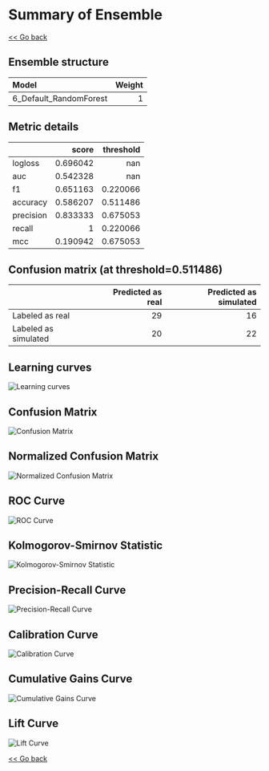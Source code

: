 # Summary of Ensemble

[<< Go back](../README.md)


## Ensemble structure
| Model                  |   Weight |
|:-----------------------|---------:|
| 6_Default_RandomForest |        1 |

## Metric details
|           |    score |   threshold |
|:----------|---------:|------------:|
| logloss   | 0.696042 |  nan        |
| auc       | 0.542328 |  nan        |
| f1        | 0.651163 |    0.220066 |
| accuracy  | 0.586207 |    0.511486 |
| precision | 0.833333 |    0.675053 |
| recall    | 1        |    0.220066 |
| mcc       | 0.190942 |    0.675053 |


## Confusion matrix (at threshold=0.511486)
|                      |   Predicted as real |   Predicted as simulated |
|:---------------------|--------------------:|-------------------------:|
| Labeled as real      |                  29 |                       16 |
| Labeled as simulated |                  20 |                       22 |

## Learning curves
![Learning curves](learning_curves.png)
## Confusion Matrix

![Confusion Matrix](confusion_matrix.png)


## Normalized Confusion Matrix

![Normalized Confusion Matrix](confusion_matrix_normalized.png)


## ROC Curve

![ROC Curve](roc_curve.png)


## Kolmogorov-Smirnov Statistic

![Kolmogorov-Smirnov Statistic](ks_statistic.png)


## Precision-Recall Curve

![Precision-Recall Curve](precision_recall_curve.png)


## Calibration Curve

![Calibration Curve](calibration_curve_curve.png)


## Cumulative Gains Curve

![Cumulative Gains Curve](cumulative_gains_curve.png)


## Lift Curve

![Lift Curve](lift_curve.png)



[<< Go back](../README.md)
